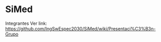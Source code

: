 # SiMed

Integrantes Ver link: https://github.com/IngSwEspec2030/SiMed/wiki/Presentaci%C3%B3n-Grupo
